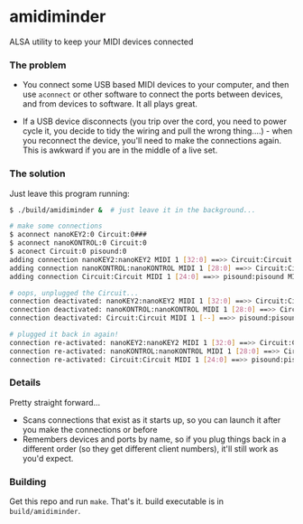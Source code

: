 # amidiminder
ALSA utility to keep your MIDI devices connected

### The problem

* You connect some USB based MIDI devices to your computer, and then use `aconnect` or other software to connect the ports between devices, and from devices to software. It all plays great.

* If a USB device disconnects (you trip over the cord, you need to power cycle it, you decide to tidy the wiring and pull the wrong thing....) - when you reconnect the device, you'll need to make the connections again. This is awkward if you are in the middle of a live set.

### The solution

Just leave this program running:

```sh
$ ./build/amidiminder &  # just leave it in the background...

# make some connections
$ aconnect nanoKEY2:0 Circuit:0###
$ aconnect nanoKONTROL:0 Circuit:0
$ aconect Circuit:0 pisound:0
adding connection nanoKEY2:nanoKEY2 MIDI 1 [32:0] ==>> Circuit:Circuit MIDI 1 [24:0]
adding connection nanoKONTROL:nanoKONTROL MIDI 1 [28:0] ==>> Circuit:Circuit MIDI 1 [24:0]
adding connection Circuit:Circuit MIDI 1 [24:0] ==>> pisound:pisound MIDI PS-3DJNWEF [20:0]

# oops, unplugged the Circuit...
connection deactivated: nanoKEY2:nanoKEY2 MIDI 1 [32:0] ==>> Circuit:Circuit MIDI 1 [--]
connection deactivated: nanoKONTROL:nanoKONTROL MIDI 1 [28:0] ==>> Circuit:Circuit MIDI 1 [--]
connection deactivated: Circuit:Circuit MIDI 1 [--] ==>> pisound:pisound MIDI PS-3DJNWEF [20:0]

# plugged it back in again!
connection re-activated: nanoKEY2:nanoKEY2 MIDI 1 [32:0] ==>> Circuit:Circuit MIDI 1 [24:0]
connection re-activated: nanoKONTROL:nanoKONTROL MIDI 1 [28:0] ==>> Circuit:Circuit MIDI 1 [24:0]
connection re-activated: Circuit:Circuit MIDI 1 [24:0] ==>> pisound:pisound MIDI PS-3DJNWEF [20:0]
```

### Details

Pretty straight forward...
* Scans connections that exist as it starts up, so you can launch it after you make the connections or before
* Remembers devices and ports by name, so if you plug things back in a different order (so they get different client numbers), it'll still work as you'd expect.

### Building

Get this repo and run `make`.  That's it.  build executable is in `build/amidiminder`.

